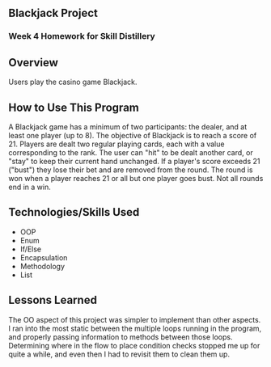 ## Blackjack Project

### Week 4 Homework for Skill Distillery

## Overview
Users play the casino game Blackjack.

## How to Use This Program
A Blackjack game has a minimum of two participants: the dealer, and at least one
player (up to 8). The objective of Blackjack is to reach a score of 21. Players
are dealt two regular playing cards, each with a value corresponding to the rank.
The user can "hit" to be dealt another card, or "stay" to keep their current
hand unchanged. If a player's score exceeds 21 ("bust") they lose their bet and
are removed from the round. The round is won when a player reaches 21 or all but
one player goes bust. Not all rounds end in a win.

## Technologies/Skills Used
* OOP
* Enum
* If/Else
* Encapsulation
* Methodology
* List

## Lessons Learned
The OO aspect of this project was simpler to implement than other aspects. I ran
into the most static between the multiple loops running in the program, and
properly passing information to methods between those loops. Determining where
in the flow to place condition checks stopped me up for quite a while, and even
then I had to revisit them to clean them up.
